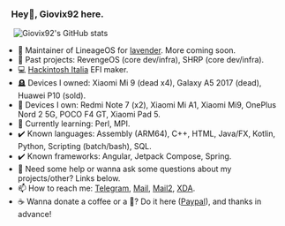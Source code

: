 ### &nbsp;&nbsp;&nbsp;Hey👋, Giovix92 here.
&nbsp;&nbsp;&nbsp;&nbsp;![Giovix92's GitHub stats](https://github-readme-stats.vercel.app/api?username=giovix92&show_icons=true&theme=dracula&count_private=true&include_all_commits=true)

- 📲 Maintainer of LineageOS for [lavender](https://wiki.lineageos.org/devices/lavender/). More coming soon.
- 🔭 Past projects: RevengeOS (core dev/infra), SHRP (core dev/infra).
- 💻 [Hackintosh Italia](https://t.me/HackintoshItalia) EFI maker.
- 🪦 Devices I owned: Xiaomi Mi 9 (dead x4), Galaxy A5 2017 (dead), Huawei P10 (sold).
- 📱 Devices I own: Redmi Note 7 (x2), Xiaomi Mi A1, Xiaomi Mi9, OnePlus Nord 2 5G, POCO F4 GT, Xiaomi Pad 5.
- 🌱 Currently learning: Perl, MPI.
- ✔️ Known languages: Assembly (ARM64), C++, HTML, Java/FX, Kotlin, Python, Scripting (batch/bash), SQL.
- ✔️ Known frameworks: Angular, Jetpack Compose, Spring.
- 💬 Need some help or wanna ask some questions about my projects/other? Links below.
- 📫 How to reach me: [Telegram](https://t.me/Giovix92), [Mail](mailto://ggualtierone@gmail.com), [Mail2](mailto://giovix92@giovix92.com), [XDA](https://forum.xda-developers.com/m/giovix92.7023217/).
- ☕ Wanna donate a coffee or a 🍻? Do it here ([Paypal](https://paypal.me/Giovix92)), and thanks in advance!
